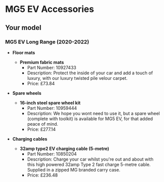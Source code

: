 # MG5 EV Accessories

## Your model

### MG5 EV Long Range (2020-2022)

* **Floor mats**
    * **Premium fabric mats**
        * Part Number: 10927433
        * Description: Protect the inside of your car and add a touch of luxury, with our luxury twisted pile velour carpet.
        * Price: £73.84

* **Spare wheels**
    * **16-inch steel spare wheel kit**
        * Part Number: 10959444
        * Description: We hope you wont need to use it, but a spare wheel (complete with toolkit) is available for MG5 EV, for that added peace of mind.
        * Price: £277.14

* **Charging cables**
    * **32amp type2 EV charging cable (5-metre)**
        * Part Number: 10850204
        * Description: Charge your car whilst you're out and about with this high powered 32amp Type 2 fast charge 5-metre cable. Supplied in a zipped MG branded carry case.
        * Price: £236.48
